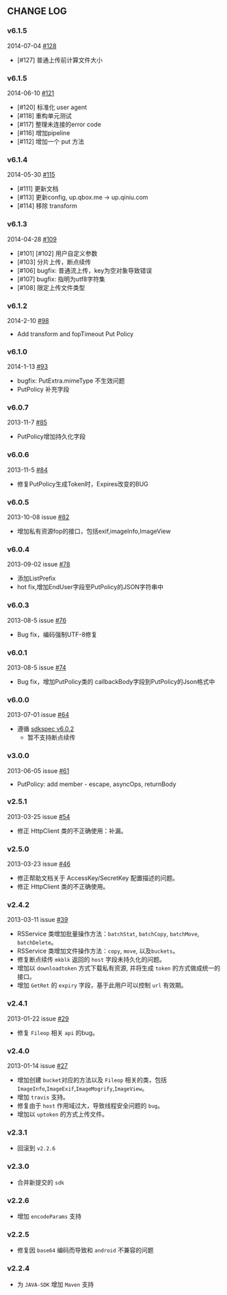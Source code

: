 ## CHANGE LOG

### v6.1.5

2014-07-04 [#128](https://github.com/qiniu/java-sdk/pull/128)

- [#127] 普通上传前计算文件大小


### v6.1.5

2014-06-10 [#121](https://github.com/qiniu/java-sdk/pull/121)

- [#120] 标准化 user agent
- [#118] 重构单元测试
- [#117] 整理未连接的error code
- [#116] 增加pipeline
- [#112] 增加一个 put 方法


### v6.1.4

2014-05-30 [#115](https://github.com/qiniu/java-sdk/pull/115)

- [#111] 更新文档
- [#113] 更新config, up.qbox.me -> up.qiniu.com
- [#114] 移除 transform


### v6.1.3

2014-04-28 [#109](https://github.com/qiniu/java-sdk/pull/109)

- [#101] [#102] 用户自定义参数
- [#103] 分片上传，断点续传
- [#106] bugfix: 普通流上传，key为空对象导致错误
- [#107] bugfix: 指明为utf8字符集
- [#108] 限定上传文件类型

### v6.1.2

2014-2-10 [#98](https://github.com/qiniu/java-sdk/pull/98)

- Add transform and fopTimeout Put Policy

### v6.1.0

2014-1-13 [#93](https://github.com/qiniu/java-sdk/pull/93)

- bugfix: PutExtra.mimeType 不生效问题
- PutPolicy 补充字段

### v6.0.7

2013-11-7 [#85](https://github.com/qiniu/java-sdk/pull/85)

- PutPolicy增加持久化字段

### v6.0.6

2013-11-5 [#84](https://github.com/qiniu/java-sdk/pull/84)

- 修复PutPolicy生成Token时，Expires改变的BUG

### v6.0.5

2013-10-08 issue [#82](https://github.com/qiniu/java-sdk/pull/82)

- 增加私有资源fop的接口，包括exif,imageInfo,ImageView

### v6.0.4

2013-09-02 issue [#78](https://github.com/qiniu/java-sdk/pull/78)

- 添加ListPrefix
- hot fix,增加EndUser字段至PutPolicy的JSON字符串中

### v6.0.3

2013-08-5 issue [#76](https://github.com/qiniu/java-sdk/pull/76)

- Bug fix，编码强制UTF-8修复

### v6.0.1

2013-08-5 issue [#74](https://github.com/qiniu/java-sdk/pull/74)

- Bug fix，增加PutPolicy类的 callbackBody字段到PutPolicy的Json格式中


### v6.0.0

2013-07-01 issue [#64](https://github.com/qiniu/java-sdk/pull/64)

- 遵循 [sdkspec v6.0.2](https://github.com/qiniu/sdkspec/tree/v6.0.2)
    - 暂不支持断点续传


### v3.0.0

2013-06-05 issue [#61](https://github.com/qiniu/java-sdk/pull/61)

- PutPolicy: add member - escape, asyncOps, returnBody


### v2.5.1

2013-03-25 issue [#54](https://github.com/qiniu/java-sdk/pull/54)

- 修正 HttpClient 类的不正确使用：补漏。


### v2.5.0

2013-03-23 issue [#46](https://github.com/qiniu/java-sdk/pull/46)

- 修正帮助文档关于 AccessKey/SecretKey 配置描述的问题。
- 修正 HttpClient 类的不正确使用。


### v2.4.2

2013-03-11 issue [#39](https://github.com/qiniu/java-sdk/pull/39)

- RSService 类增加批量操作方法：`batchStat`, `batchCopy`, `batchMove`, `batchDelete`。
- RSService 类增加文件操作方法：`copy`, `move`, 以及`buckets`。
- 修复断点续传 `mkblk` 返回的 `host` 字段未持久化的问题。
- 增加以 `downloadtoken` 方式下载私有资源, 并将生成 `token` 的方式做成统一的接口。
- 增加 `GetRet` 的 `expiry` 字段，基于此用户可以控制 `url` 有效期。


### v2.4.1

2013-01-22 issue [#29](https://github.com/qiniu/java-sdk/pull/29)

- 修复 `Fileop` 相关 `api` 的bug。


### v2.4.0

2013-01-14 issue [#27](https://github.com/qiniu/java-sdk/pull/27)

- 增加创建 `bucket`对应的方法以及 `Fileop` 相关的类，包括 `ImageInfo`,`ImageExif`,`ImageMogrify`,`ImageView`。
- 增加 `travis` 支持。
- 修复由于 `host` 作用域过大，导致线程安全问题的 `bug`。
- 增加以 `uptoken` 的方式上传文件。


### v2.3.1

- 回滚到 `v2.2.6`

### v2.3.0

- 合并新提交的 `sdk`

### v2.2.6

- 增加 `encodeParams` 支持

### v2.2.5

- 修复因 `base64` 编码而导致和 `android` 不兼容的问题

### v2.2.4

- 为 `JAVA-SDK` 增加 `Maven` 支持
